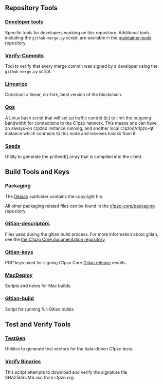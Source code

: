 Repository Tools
---------------------

### [Developer tools](/contrib/devtools) ###
Specific tools for developers working on this repository.
Additional tools, including the `github-merge.py` script, are available in the [maintainer-tools](https://github.com/c1pzo-core/c1pzo-maintainer-tools) repository.

### [Verify-Commits](/contrib/verify-commits) ###
Tool to verify that every merge commit was signed by a developer using the `github-merge.py` script.

### [Linearize](/contrib/linearize) ###
Construct a linear, no-fork, best version of the blockchain.

### [Qos](/contrib/qos) ###

A Linux bash script that will set up traffic control (tc) to limit the outgoing bandwidth for connections to the C1pzo network. This means one can have an always-on c1pzod instance running, and another local c1pzod/c1pzo-qt instance which connects to this node and receives blocks from it.

### [Seeds](/contrib/seeds) ###
Utility to generate the pnSeed[] array that is compiled into the client.

Build Tools and Keys
---------------------

### Packaging ###
The [Debian](/contrib/debian) subfolder contains the copyright file.

All other packaging related files can be found in the [c1pzo-core/packaging](https://github.com/c1pzo-core/packaging) repository.

### [Gitian-descriptors](/contrib/gitian-descriptors) ###
Files used during the gitian build process. For more information about gitian, see the [the C1pzo Core documentation repository](https://github.com/c1pzo-core/docs).

### [Gitian-keys](/contrib/gitian-keys)
PGP keys used for signing C1pzo Core [Gitian release](/doc/release-process.md) results.

### [MacDeploy](/contrib/macdeploy) ###
Scripts and notes for Mac builds.

### [Gitian-build](/contrib/gitian-build.py) ###
Script for running full Gitian builds.

Test and Verify Tools
---------------------

### [TestGen](/contrib/testgen) ###
Utilities to generate test vectors for the data-driven C1pzo tests.

### [Verify Binaries](/contrib/verifybinaries) ###
This script attempts to download and verify the signature file SHA256SUMS.asc from c1pzo.org.

